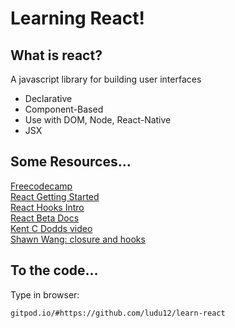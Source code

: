 # Learning React!

## What is react?
A javascript library for building user interfaces

- Declarative 
- Component-Based 
- Use with DOM, Node, React-Native 
- JSX

## Some Resources...

[Freecodecamp](https://www.freecodecamp.org/)  
[React Getting Started](https://reactjs.org/docs/getting-started.html#learn-react)  
[React Hooks Intro](https://reactjs.org/docs/hooks-intro.html)  
[React Beta Docs](https://beta.reactjs.org/)  
[Kent C Dodds video](https://www.youtube.com/watch?v=zthIUs2w_c8)  
[Shawn Wang: closure and hooks](https://www.youtube.com/watch?v=KJP1E-Y-xyo)  

## To the code...

Type in browser: 
```shell
gitpod.io/#https://github.com/ludu12/learn-react
```
